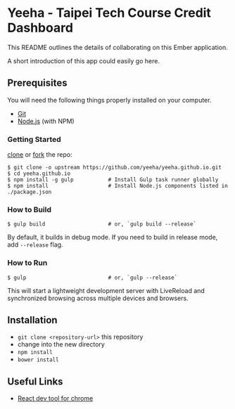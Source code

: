 # Yeeha - Taipei Tech Course Credit Dashboard

This README outlines the details of collaborating on this Ember application.

A short introduction of this app could easily go here.

## Prerequisites

You will need the following things properly installed on your computer.

* [Git](http://git-scm.com/)
* [Node.js](http://nodejs.org/) (with NPM)

### Getting Started

[clone](github-windows://openRepo/https://github.com/yeeha/yeeha.github.io) or [fork](https://github.com/yeeha/yeeha.github.io/fork) the repo:

```shell
$ git clone -o upstream https://github.com/yeeha/yeeha.github.io.git
$ cd yeeha.github.io
$ npm install -g gulp           # Install Gulp task runner globally
$ npm install                   # Install Node.js components listed in ./package.json
```

### How to Build

```shell
$ gulp build                    # or, `gulp build --release`
```

By default, it builds in debug mode. If you need to build in release mode, add
`--release` flag.

### How to Run

```shell
$ gulp                          # or, `gulp --release`
```

This will start a lightweight development server with LiveReload and
synchronized browsing across multiple devices and browsers.

## Installation

* `git clone <repository-url>` this repository
* change into the new directory
* `npm install`
* `bower install`


## Useful Links

* [React dev tool for chrome](https://chrome.google.com/webstore/detail/react-developer-tools/fmkadmapgofadopljbjfkapdkoienihi)

